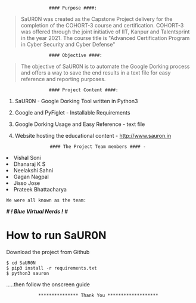					#### Purpose ####:

> SaUR0N was created as the Capstone Project delivery for the completion of the COHORT-3 course and certification.
> COHORT-3 was offered through the joint initiative of IIT, Kanpur and Talentsprint in the year 2021.
> The course title is "Advanced Certification Program in Cyber Security and Cyber Defense"


					#### Objective ####:

> The objective of SaUR0N is to automate the Google Dorking process and offers a way to save the end results in a text file for easy reference and reporting purposes.


					#### Project Content ####:

1. SaUR0N - Google Dorking Tool written in Python3
2. Google and PyFiglet - Installable Requirements
3. Google Dorking Usage and Easy Reference - text file
4. Website hosting the educational content - http://www.sauron.in


					#### The Project Team members #### -
    
<li> Vishal Soni </li>
<li> Dhanaraj K S </li>
<li> Neelakshi Sahni </li>
<li> Gagan Nagpal </li>
<li> Jisso Jose </li>
<li> Prateek Bhattacharya </li>


	We were all known as the team:
	

<b><em> # ! Blue Virtual Nerds ! # </em></b>


<h1> How to run SaUR0N </h1>

Download the project from Github
```
$ cd SaUR0N
$ pip3 install -r requirements.txt
$ python3 sauron
```
.....then follow the onscreen guide


				*************** Thank You *******************
